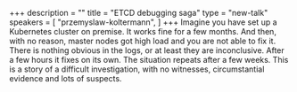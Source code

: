 +++
description = ""
title = "ETCD debugging saga"
type = "new-talk"
speakers = [
        "przemyslaw-koltermann",
]
+++
Imagine you have set up a Kubernetes cluster on premise. It works fine for a few months. And then, with no reason, master nodes got high load and you are not able to fix it. There is nothing obvious in the logs, or at least they are inconclusive. After a few hours it fixes on its own. The situation repeats after a few weeks. This is a story of a difficult investigation, with no witnesses, circumstantial evidence and lots of suspects.